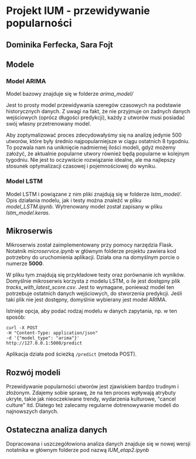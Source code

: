 # Projekt IUM - przewidywanie popularności
## Dominika Ferfecka, Sara Fojt

## Modele
### Model ARIMA
Model bazowy znajduje się w folderze *arima_model/*

Jest to prosty model przewidywania szeregów czasowych na podstawie historycznych danych. Z uwagi na fakt, że nie przyjmuje on żadnych danych wejściowych (oprócz długości predykcji), każdy z utworów musi posiadać swój własny przetrenowany model.

Aby zoptymalizować proces zdecydowałyśmy się na analizę jedynie 500 utworów, które były średnio najpopularniejsze w ciągu ostatnich 8 tygodniu. To pozwala nam na uniknięcie nadmiernej ilości modeli, gdyż możemy założyć, że aktualnie popularne utwory również będą popularne w kolejnym tygodniu. Nie jest to oczywiście rozwiązanie idealne, ale ma najlepszy stosunek optymalizacji czasowej i pojemnościowej do wyniku.

### Model LSTM
Model LSTM i powiązane z nim pliki znajdują się w folderze *lstm_model/*. Opis działania modelu, jak i testy można znaleźć w pliku *model_LSTM.ipynb*. Wytrenowany model został zapisany w pliku *lstm_model.keras*.

## Mikroserwis
Mikroserwis został zaimplementowany przy pomocy narzędzia Flask. Notatnik *microservice.ipynb* w głównym folderze projektu zawiera kod potrzebny do uruchomienia aplikacji. Działa ona na domyślnym porcie o numerze **5000**.

W pliku tym znajdują się przykładowe testy oraz porównanie ich wyników. Domyślnie mikroserwis korzysta z modelu LSTM, o ile jest dostępny plik *tracks_with_latest_score.csv*. Jest to wymagane, ponieważ model ten potrzebuje ostatnich danych wejściowych, do stworzenia predykcji. Jeśli taki plik nie jest dostępny, domyślnie wybierany jest model ARIMA.

Istnieje opcja, aby podać rodzaj modelu w danych zapytania, np. w ten sposób:

```
curl -X POST 
-H "Content-Type: application/json" 
-d '{"model_type": "arima"}' 
http://127.0.0.1:5000/predict

```

Aplikacja działa pod ścieżką `/predict` (metoda POST).

## Rozwój modeli
Przewidywanie popularności utworów jest zjawiskiem bardzo trudnym i złożonym. Zdajemy sobie sprawę, że na ten proces wpływają atrybuty ukryte, takie jak nieoczekiwane trendy, wydarzenia kulturowe, "cancel culture" itd. Dlatego też zalecamy regularne dotrenowywanie modeli do najnowszych danych.

## Ostateczna analiza danych
Dopracowana i uszczegółowiona analiza danych znajduje się w nowej wersji notatnika w głównym folderze pod nazwą *IUM_etap2.ipynb*
